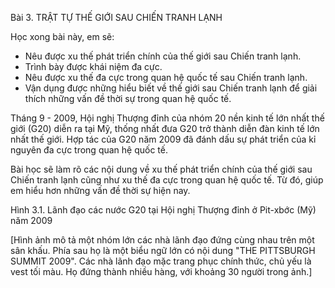 Bài 3. TRẬT TỰ THẾ GIỚI SAU CHIẾN TRANH LẠNH

Học xong bài này, em sẽ:
- Nêu được xu thế phát triển chính của thế giới sau Chiến tranh lạnh.
- Trình bày được khái niệm đa cực.
- Nêu được xu thế đa cực trong quan hệ quốc tế sau Chiến tranh lạnh.
- Vận dụng được những hiểu biết về thế giới sau Chiến tranh lạnh để giải thích những vấn đề thời sự trong quan hệ quốc tế.

Tháng 9 - 2009, Hội nghị Thượng đỉnh của nhóm 20 nền kinh tế lớn nhất thế giới (G20) diễn ra tại Mỹ, thống nhất đưa G20 trở thành diễn đàn kinh tế lớn nhất thế giới. Hợp tác của G20 năm 2009 đã đánh dấu sự phát triển của kỉ nguyên đa cực trong quan hệ quốc tế.

Bài học sẽ làm rõ các nội dung về xu thế phát triển chính của thế giới sau Chiến tranh lạnh cũng như xu thế đa cực trong quan hệ quốc tế. Từ đó, giúp em hiểu hơn những vấn đề thời sự hiện nay.

Hình 3.1. Lãnh đạo các nước G20 tại Hội nghị Thượng đỉnh ở Pit-xbớc (Mỹ) năm 2009

[Hình ảnh mô tả một nhóm lớn các nhà lãnh đạo đứng cùng nhau trên một sân khấu. Phía sau họ là một biểu ngữ lớn có nội dung "THE PITTSBURGH SUMMIT 2009". Các nhà lãnh đạo mặc trang phục chính thức, chủ yếu là vest tối màu. Họ đứng thành nhiều hàng, với khoảng 30 người trong ảnh.]